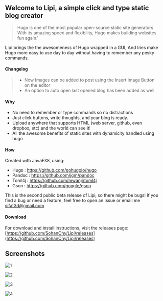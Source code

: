 Welcome to Lipi, a simple click and type static blog creator
-------
> Hugo is one of the most popular open-source static site generators.
With its amazing speed and flexibility, Hugo makes building websites fun again.'

Lipi brings the the awesomeness of Hugo wrapped in a GUI,
And tries make Hugo more easy to use day to day without having to remember any pesky commands.

#### Changelog
> - Now Images can be added to post using the Insert Image Button on the editor
> - An option to auto open last opened blog has been added as well

#### Why ####
 - No need to remember or type commands so no distractions
 - Just click buttons, write thoughts, and your blog is ready.
 - Upload anywhere that supports HTML (web server, github, even dropbox, etc) and the world can see it!
 - All the awesome benefits of static sites with dynamicity handled using hugo

#### How ####
Created with JavaFX8, using:

 - Hugo : https://github.com/gohugoio/hugo
 - Pandoc : https://github.com/jgm/pandoc
 - Toml4j : https://github.com/mwanji/toml4j
 - Gson : https://github.com/google/gson

This is the second public beta release of Lipi, so there might be bugs!
If you find a bug or need a feature, feel free to open an issue or email me sifat3d@gmail.com

#### Download ####
For download and install instructions, visit the releases page:
[https://github.com/SohanChy/Lipi/releases](https://github.com/SohanChy/Lipi/releases)

Screenshots
-------
![1](https://i.imgur.com/XIQLKcT.png)

![2](https://i.imgur.com/rxpNgdr.png)

![3](https://i.imgur.com/8Tu9bI1.png)

![4](https://i.imgur.com/uD4aPyf.png)
